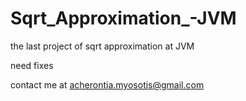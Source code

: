 # Sqrt_Approximation_-JVM
the last project of sqrt approximation at JVM

need fixes

contact me at 
acherontia.myosotis@gmail.com
